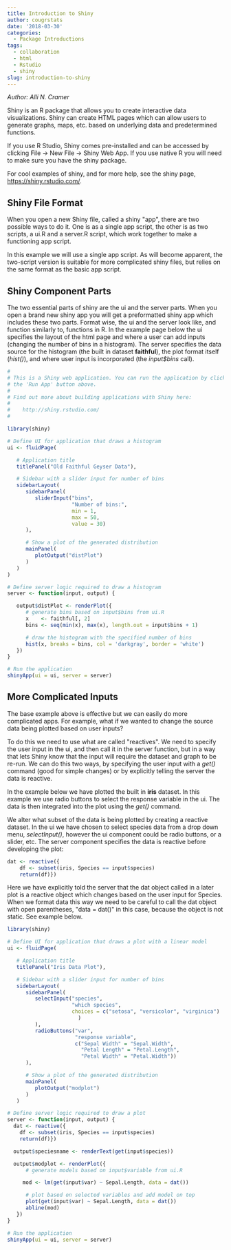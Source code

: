 ```yaml
---
title: Introduction to Shiny
author: cougrstats
date: '2018-03-30'
categories:
  - Package Introductions
tags:
  - collaboration
  - html
  - Rstudio
  - shiny
slug: introduction-to-shiny
---
```


_Author: Alli N. Cramer_

Shiny is an R package that allows you to create interactive data visualizations. Shiny can create HTML pages which can allow users to generate graphs, maps, etc. based on underlying data and predetermined functions.

If you use R Studio, Shiny comes pre-installed and can be accessed by clicking File -> New File -> Shiny Web App. If you use native R you will need to make sure you have the shiny package.

For cool examples of shiny, and for more help, see the shiny page, <https://shiny.rstudio.com/>.

## Shiny File Format

When you open a new Shiny file, called a shiny "app", there are two possible ways to do it. One is as a single app script, the other is as two scripts, a ui.R and a server.R script, which work together to make a functioning app script.

In this example we will use a single app script. As will become apparent, the two-script version is suitable for more complicated shiny files, but relies on the same format as the basic app script.

## Shiny Component Parts

The two essential parts of shiny are the ui and the server parts. When you open a brand new shiny app you will get a preformatted shiny app which includes these two parts. Format wise, the ui and the server look like, and function similarly to, functions in R. In the example page below the ui specifies the layout of the html page and where a user can add inputs (changing the number of bins in a histogram). The server specifies the data source for the histogram (the built in dataset **faithful**), the plot format itself (_hist()_), and where user input is incorporated (the _input$bins_ call).

```r
#
# This is a Shiny web application. You can run the application by clicking
# the 'Run App' button above.
#
# Find out more about building applications with Shiny here:
#
#    http://shiny.rstudio.com/
#

library(shiny)

# Define UI for application that draws a histogram
ui <- fluidPage(

   # Application title
   titlePanel("Old Faithful Geyser Data"),

   # Sidebar with a slider input for number of bins
   sidebarLayout(
      sidebarPanel(
         sliderInput("bins",
                     "Number of bins:",
                     min = 1,
                     max = 50,
                     value = 30)
      ),

      # Show a plot of the generated distribution
      mainPanel(
         plotOutput("distPlot")
      )
   )
)

# Define server logic required to draw a histogram
server <- function(input, output) {

   output$distPlot <- renderPlot({
      # generate bins based on input$bins from ui.R
      x    <- faithful[, 2]
      bins <- seq(min(x), max(x), length.out = input$bins + 1)

      # draw the histogram with the specified number of bins
      hist(x, breaks = bins, col = 'darkgray', border = 'white')
   })
}

# Run the application
shinyApp(ui = ui, server = server)
```

## More Complicated Inputs

The base example above is effective but we can easily do more complicated apps. For example, what if we wanted to change the source data being plotted based on user inputs?

To do this we need to use what are called "reactives". We need to specify the user input in the ui, and then call it in the server function, but in a way that lets Shiny know that the input will require the dataset and graph to be re-run. We can do this two ways, by specifying the user input with a _get()_ command (good for simple changes) or by explicitly telling the server the data is reactive.

In the example below we have plotted the built in **iris** dataset. In this example we use radio buttons to select the response variable in the ui. The data is then integrated into the plot using the _get()_ command.

We alter what subset of the data is being plotted by creating a reactive dataset. In the ui we have chosen to select species data from a drop down menu, _selectInput()_, however the ui component could be radio buttons, or a slider, etc. The server component specifies the data is reactive before developing the plot:

```r
dat <- reactive({
    df <- subset(iris, Species == input$species)
    return(df)})
```

Here we have explicitly told the server that the dat object called in a later plot is a reactive object which changes based on the user input for Species. When we format data this way we need to be careful to call the dat object with open parentheses, "data = dat()" in this case, because the object is not static. See example below.

```r
library(shiny)

# Define UI for application that draws a plot with a linear model
ui <- fluidPage(

   # Application title
   titlePanel("Iris Data Plot"),

   # Sidebar with a slider input for number of bins
   sidebarLayout(
      sidebarPanel(
         selectInput("species",
                     "which species",
                     choices = c("setosa", "versicolor", "virginica")
                       )
         ),
         radioButtons("var",
                      "response variable",
                      c("Sepal Width" = "Sepal.Width",
                        "Petal Length" = "Petal.Length",
                        "Petal Width" = "Petal.Width"))
      ),

      # Show a plot of the generated distribution
      mainPanel(
         plotOutput("modplot")
      )
   )

# Define server logic required to draw a plot
server <- function(input, output) {
  dat <- reactive({
    df <- subset(iris, Species == input$species)
    return(df)})

  output$speciesname <- renderText(get(input$species))

  output$modplot <- renderPlot({
      # generate models based on input$variable from ui.R

     mod <- lm(get(input$var) ~ Sepal.Length, data = dat())

      # plot based on selected variables and add model on top
      plot(get(input$var) ~ Sepal.Length, data = dat())
      abline(mod)
   })
}

# Run the application
shinyApp(ui = ui, server = server)
```
